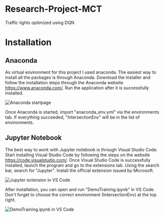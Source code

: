 # Research-Project-MCT
Traffic lights optimized using DQN

# Installation
## Anaconda
As virtual environment for this project I used anaconda. The easiest way to install all the packages is through Anaconda. Download the installer and follow the installation steps through the Anaconda website https://www.anaconda.com/. Run the application after it is successfully installed.

![Anaconda startpage](https://github.com/[username]/[reponame]/blob/[branch]/image.jpg?raw=true)

Once Anaconda is started, import "anaconda_env.yml" via the environments tab. If everything succeeded, "IntersectionEnv" will be in the list of environments.

## Jupyter Notebook
The best way to work with Jupyter notebook is through Visual Studio Code. Start installing Visual Studio Code by following the steps on the website https://code.visualstudio.com/. Once Visual Studio Code is successfully installed, launch the program and go to the extensions tab. Using the search bar, search for "Jupyter". Install the official extension issued by Microsoft. 

![Jupyter extension in VS Code](https://github.com/[username]/[reponame]/blob/[branch]/image.jpg?raw=true)

After installation, you can open and run "DemoTraining.ipynb" in VS Code. Don't forget to choose the correct environment (IntersectionEnv) at the top right.

![DemoTraining.ipynb in VS Code](https://github.com/[username]/[reponame]/blob/[branch]/image.jpg?raw=true)
